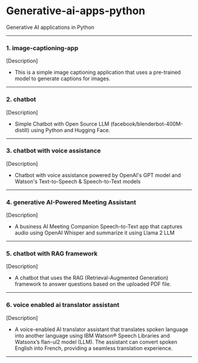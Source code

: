 # Generative-ai-apps-python
Generative AI applications in Python

---
### 1. image-captioning-app
[Description]
- This is a simple image captioning application that uses a pre-trained model to generate captions for images.
---
### 2. chatbot
[Description]
- Simple Chatbot with Open Source LLM (facebook/blenderbot-400M-distill) using Python and Hugging Face.
---
### 3. chatbot with voice assistance
[Description]
- Chatbot with voice assistance powered by OpenAI's GPT model and Watson's Text-to-Speech & Speech-to-Text models
---
### 4. generative AI-Powered Meeting Assistant
[Description]
- A business AI Meeting Companion Speech-to-Text app that captures audio using OpenAI Whisper and summarize it using Llama 2 LLM
---
### 5. chatbot with RAG framework
[Description]
- A chatbot that uses the RAG (Retrieval-Augmented Generation) framework to answer questions based on the uploaded PDF file.
---
### 6. voice enabled ai translator assistant
[Description]
- A voice-enabled AI translator assistant that translates spoken language into another language using IBM Watson® Speech Libraries and Watsonx’s flan-ul2 model (LLM). The assistant can convert spoken English into French, providing a seamless translation experience.
---